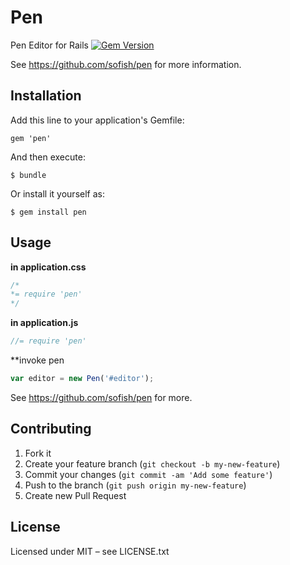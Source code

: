 # Pen

Pen Editor for Rails [![Gem Version](https://badge.fury.io/rb/pen.png)](http://badge.fury.io/rb/pen)

See https://github.com/sofish/pen for more information.

## Installation

Add this line to your application's Gemfile:

    gem 'pen'

And then execute:

    $ bundle

Or install it yourself as:

    $ gem install pen

## Usage

**in application.css**

```css
/*
*= require 'pen'
*/
```

**in application.js**

```javascript
//= require 'pen'
```

**invoke pen
```js
var editor = new Pen('#editor');
```

See https://github.com/sofish/pen for more.

## Contributing

1. Fork it
2. Create your feature branch (`git checkout -b my-new-feature`)
3. Commit your changes (`git commit -am 'Add some feature'`)
4. Push to the branch (`git push origin my-new-feature`)
5. Create new Pull Request

## License
Licensed under MIT – see LICENSE.txt
